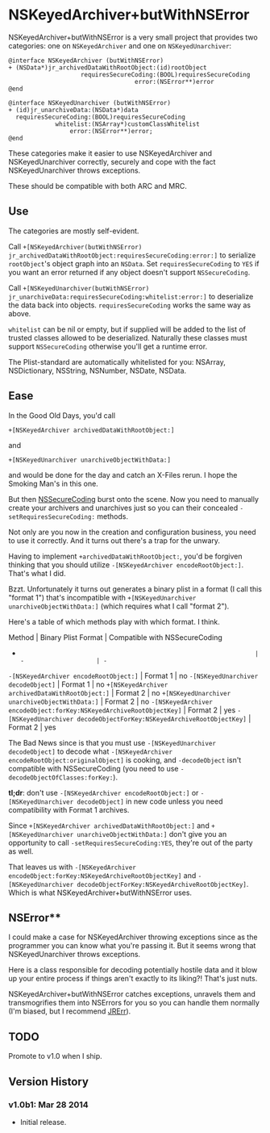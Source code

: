# NSKeyedArchiver+butWithNSError

NSKeyedArchiver+butWithNSError is a very small project that provides two categories: one on `NSKeyedArchiver` and one on `NSKeyedUnarchiver`:

	@interface NSKeyedArchiver (butWithNSError)
	+ (NSData*)jr_archivedDataWithRootObject:(id)rootObject
						requiresSecureCoding:(BOOL)requiresSecureCoding
									   error:(NSError**)error
	@end

	@interface NSKeyedUnarchiver (butWithNSError)
	+ (id)jr_unarchiveData:(NSData*)data
	  requiresSecureCoding:(BOOL)requiresSecureCoding
				 whitelist:(NSArray*)customClassWhitelist
					 error:(NSError**)error;
	@end

These categories make it easier to use NSKeyedArchiver and NSKeyedUnarchiver correctly, securely and cope with the fact NSKeyedUnarchiver throws exceptions.

These should be compatible with both ARC and MRC.

## Use

The categories are mostly self-evident.

Call `+[NSKeyedArchiver(butWithNSError) jr_archivedDataWithRootObject:requiresSecureCoding:error:]` to serialize `rootObject`'s object graph into an `NSData`. Set `requiresSecureCoding` to `YES` if you want an error returned if any object doesn't support `NSSecureCoding`.

Call `+[NSKeyedUnarchiver(butWithNSError) jr_unarchiveData:requiresSecureCoding:whitelist:error:]` to deserialize the data back into objects. `requiresSecureCoding` works the same way as above.

`whitelist` can be nil or empty, but if supplied will be added to the list of trusted classes allowed to be deserialized. Naturally these classes must support `NSSecureCoding` otherwise you'll get a runtime error.

The Plist-standard are automatically whitelisted for you: NSArray, NSDictionary, NSString, NSNumber, NSDate, NSData.

## Ease

In the Good Old Days, you'd call

	+[NSKeyedArchiver archivedDataWithRootObject:]

and

	+[NSKeyedUnarchiver unarchiveObjectWithData:]

and would be done for the day and catch an X-Files rerun. I hope the Smoking Man's in this one.

But then [NSSecureCoding](http://nshipster.com/nssecurecoding/) burst onto the scene. Now you need to manually create your archivers and unarchives just so you can their concealed `-setRequiresSecureCoding:` methods.

Not only are you now in the creation and configuration business, you need to use it correctly. And it turns out there's a trap for the unwary.

Having to implement `+archivedDataWithRootObject:`, you'd be forgiven thinking that you should utilize `-[NSKeyedArchiver encodeRootObject:]`. That's what I did.

Bzzt. Unfortunately it turns out generates a binary plist in a format (I call this "format 1") that's incompatible with `+[NSKeyedUnarchiver unarchiveObjectWithData:]` (which requires what I call "format 2").

Here's a table of which methods play with which format. I think.

Method                                                                 | Binary Plist Format  | Compatible with NSSecureCoding
-                                                                      | -                    | -
`-[NSKeyedArchiver encodeRootObject:]`                                 | Format 1             | no
`-[NSKeyedUnarchiver decodeObject]`                                    | Format 1             | no
`+[NSKeyedArchiver archivedDataWithRootObject:]`                       | Format 2             | no
`+[NSKeyedUnarchiver unarchiveObjectWithData:]`                        | Format 2             | no
`-[NSKeyedArchiver encodeObject:forKey:NSKeyedArchiveRootObjectKey]`   | Format 2             | yes
`-[NSKeyedUnarchiver decodeObjectForKey:NSKeyedArchiveRootObjectKey]`  | Format 2             | yes

The Bad News since is that you must use `-[NSKeyedUnarchiver decodeObject]` to decode what `-[NSKeyedArchiver encodeRootObject:originalObject]` is cooking, and `-decodeObject` isn't compatible with NSSecureCoding (you need to use `-decodeObjectOfClasses:forKey:`).

**tl;dr**: don't use `-[NSKeyedArchiver encodeRootObject:]` or `-[NSKeyedUnarchiver decodeObject]` in new code unless you need compatibility with Format 1 archives.

Since `+[NSKeyedArchiver archivedDataWithRootObject:]` and `+[NSKeyedUnarchiver unarchiveObjectWithData:]` don't give you an opportunity to call `-setRequiresSecureCoding:YES`, they're out of the party as well.

That leaves us with `-[NSKeyedArchiver encodeObject:forKey:NSKeyedArchiveRootObjectKey]` and `-[NSKeyedUnarchiver decodeObjectForKey:NSKeyedArchiveRootObjectKey]`. Which is what NSKeyedArchiver+butWithNSError uses.

## NSError\*\*

I could make a case for NSKeyedArchiver throwing exceptions since as the programmer you can know what you're passing it. But it seems wrong that NSKeyedUnarchiver throws exceptions.

Here is a class responsible for decoding potentially hostile data and it blow up your entire process if things aren't exactly to its liking?! That's just nuts.

NSKeyedArchiver+butWithNSError catches exceptions, unravels them and transmogrifies them into NSErrors for you so you can handle them normally (I'm biased, but I recommend [JRErr](https://github.com/rentzsch/JRErr)).

## TODO

Promote to v1.0 when I ship.

## Version History

### v1.0b1: Mar 28 2014

* Initial release.